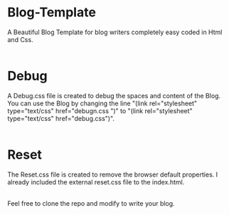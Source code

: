 # Blog-Template
A Beautiful Blog Template for blog writers completely easy coded in Html and Css.<br/><br/>

# Debug
A Debug.css file is created to debug the spaces and content of the Blog. You can use the Blog by changing the line
"(link rel="stylesheet" type="text/css" href="debugn.css ")" to "(link rel="stylesheet" type="text/css" href="debug.css")".<br/><br/>

# Reset
The Reset.css file is created to remove the browser default properties. I already included the external reset.css file to the index.html.<br/><br/>

Feel free to clone the repo and modify to write your blog.

